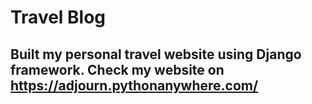 # Travel Blog
## Built my personal travel website using Django framework. Check my website on https://adjourn.pythonanywhere.com/
